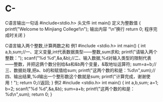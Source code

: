 # C-

C语言输出一句话
#include<stdio.h> 头文件
int main() 定义为整数值
{
printf("Welcome to Minjiang College!\n"); 输出内容  “\n”换行
return 0; 程序完成时关闭
}

C语言输入两个整数,计算两数之和
例1
#include <stdio.h>
int main()
{
int a,b,sum;//一、定义变量,int代表数据类型——整数,sum求和;
printf("请输入两个整数：");
scanf("%d %d",&a,&b);//二、输入数据,%d对输入类型的限制代表——整数，并把这俩个数分别给&a和&b两个变量，&取地址运算符;
sum=a+b;//三、数据处理,把a、b的和赋值给sum;
printf("这两个数的和是：%d\n",sum);//四、输出结果,%d输出一个整形数这个数就是sum;
printf("计算完成，谢谢使用！");
return 0;//返回;
}
例2
#include <stdio.h>
int main()
{
int a,b,sum;
a=1;
b=2;
scanf("%d %d",&a,&b);
sum=a+b;
printf("这两个数的和是：%d\n",sum);
return 0;
}
